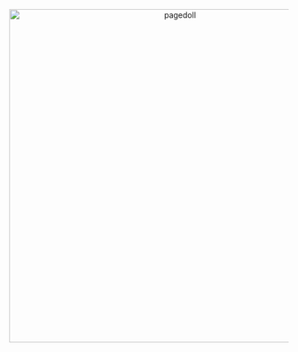 <div class="fixed-bottom pb-2" style="right:inherit;bottom:1%;">
<center><img src="https://i.pinimg.com/736x/94/41/4d/94414d2825da98bfdc833348eb24b8b1.jpg" class="fa-bounce tooltipster hidden-sm-down" alt="pagedoll"
style="width:600px;"></center>
</div>
